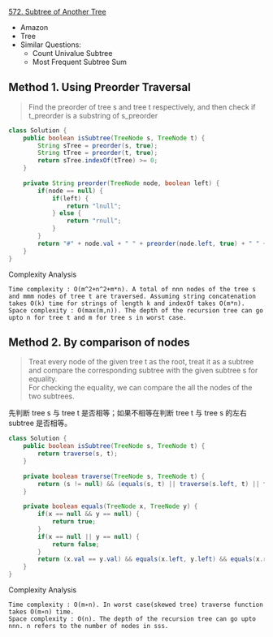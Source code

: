 [572. Subtree of Another Tree](https://leetcode.com/problems/subtree-of-another-tree/)

* Amazon
* Tree
* Similar Questions:
    * Count Univalue Subtree
    * Most Frequent Subtree Sum
    
    
## Method 1. Using Preorder Traversal
> Find the preorder of tree s and tree t respectively, and then check if t_preorder is a substring of s_preorder

```java 
class Solution {
    public boolean isSubtree(TreeNode s, TreeNode t) {
        String sTree = preorder(s, true);
        String tTree = preorder(t, true);
        return sTree.indexOf(tTree) >= 0;
    }
    
    private String preorder(TreeNode node, boolean left) {
        if(node == null) {
            if(left) {
                return "lnull";
            } else {
                return "rnull";
            }
        } 
        return "#" + node.val + " " + preorder(node.left, true) + " " + preorder(node.right, false);
    }
}
```
Complexity Analysis

    Time complexity : O(m^2+n^2+m*n). A total of nnn nodes of the tree s and mmm nodes of tree t are traversed. Assuming string concatenation takes O(k) time for strings of length k and indexOf takes O(m*n).
    Space complexity : O(max(m,n)). The depth of the recursion tree can go upto n for tree t and m for tree s in worst case.


## Method 2. By comparison of nodes
> Treat every node of the given tree t as the root, treat it as a subtree and compare the corresponding subtree with the given subtree s for equality.  
> For checking the equality, we can compare the all the nodes of the two subtrees.

先判断 tree s 与 tree t 是否相等；如果不相等在判断 tree t 与 tree s 的左右 subtree 是否相等。

```java 
class Solution {
    public boolean isSubtree(TreeNode s, TreeNode t) {
        return traverse(s, t);
    }
    
    private boolean traverse(TreeNode s, TreeNode t) {
        return (s != null) && (equals(s, t) || traverse(s.left, t) || traverse(s.right, t));    // Make sure that s is not null
    }
    
    private boolean equals(TreeNode x, TreeNode y) {
        if(x == null && y == null) {
            return true;
        }
        if(x == null || y == null) {
            return false;
        }
        return (x.val == y.val) && equals(x.left, y.left) && equals(x.right, y.right);
    }
}
```
Complexity Analysis

    Time complexity : O(m∗n). In worst case(skewed tree) traverse function takes O(m∗n) time.
    Space complexity : O(n). The depth of the recursion tree can go upto nnn. n refers to the number of nodes in sss.
